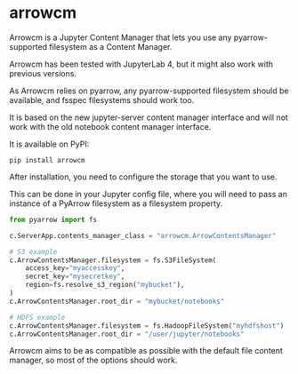 # arrowcm
Arrowcm is a Jupyter Content Manager that lets you use any pyarrow-supported filesystem as a Content Manager.

Arrowcm has been tested with JupyterLab 4, but it might also work with previous versions.

As Arrowcm relies on pyarrow, any pyarrow-supported filesystem should be available, and fsspec filesystems should work too.

It is based on the new jupyter-server content manager interface and will not work with the old notebook content manager interface.


It is available on PyPI:
```
pip install arrowcm
```

After installation, you need to configure the storage that you want to use.

This can be done in your Jupyter config file, where you will need to pass an instance of a PyArrow filesystem as a filesystem property.

```python
from pyarrow import fs

c.ServerApp.contents_manager_class = "arrowcm.ArrowContentsManager"

# S3 example
c.ArrowContentsManager.filesystem = fs.S3FileSystem(
    access_key="myaccesskey",
    secret_key="mysecretkey",
    region=fs.resolve_s3_region("mybucket"),
)
c.ArrowContentsManager.root_dir = "mybucket/notebooks"

# HDFS example
c.ArrowContentsManager.filesystem = fs.HadoopFileSystem("myhdfshost")
c.ArrowContentsManager.root_dir = "/user/jupyter/notebooks"
```

Arrowcm aims to be as compatible as possible with the default file content manager, so most of the options should work.